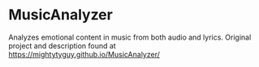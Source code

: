 # MusicAnalyzer
Analyzes emotional content in  music from both audio and lyrics. Original project and description found at https://mightytyguy.github.io/MusicAnalyzer/
